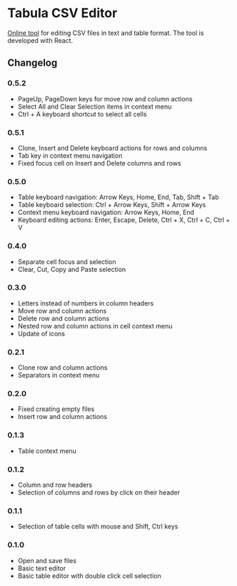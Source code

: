 # Tabula CSV Editor

[Online tool](https://evgeniy-polyakov.github.io/tabula-csv-editor/) for editing CSV files in text and table format.
The tool is developed with React.

## Changelog

### 0.5.2

* PageUp, PageDown keys for move row and column actions
* Select All and Clear Selection items in context menu
* Ctrl + A keyboard shortcut to select all cells

### 0.5.1

* Clone, Insert and Delete keyboard actions for rows and columns
* Tab key in context menu navigation
* Fixed focus cell on Insert and Delete columns and rows

### 0.5.0

* Table keyboard navigation: Arrow Keys, Home, End, Tab, Shift + Tab
* Table keyboard selection: Ctrl + Arrow Keys, Shift + Arrow Keys
* Context menu keyboard navigation: Arrow Keys, Home, End
* Keyboard editing actions: Enter, Escape, Delete, Ctrl + X, Ctrl + C, Ctrl + V 

### 0.4.0

* Separate cell focus and selection
* Clear, Cut, Copy and Paste selection 

### 0.3.0

* Letters instead of numbers in column headers
* Move row and column actions
* Delete row and column actions
* Nested row and column actions in cell context menu
* Update of icons

### 0.2.1

* Clone row and column actions
* Separators in context menu

### 0.2.0

* Fixed creating empty files
* Insert row and column actions

### 0.1.3

* Table context menu

### 0.1.2

* Column and row headers
* Selection of columns and rows by click on their header

### 0.1.1

* Selection of table cells with mouse and Shift, Ctrl keys

### 0.1.0

* Open and save files
* Basic text editor
* Basic table editor with double click cell selection